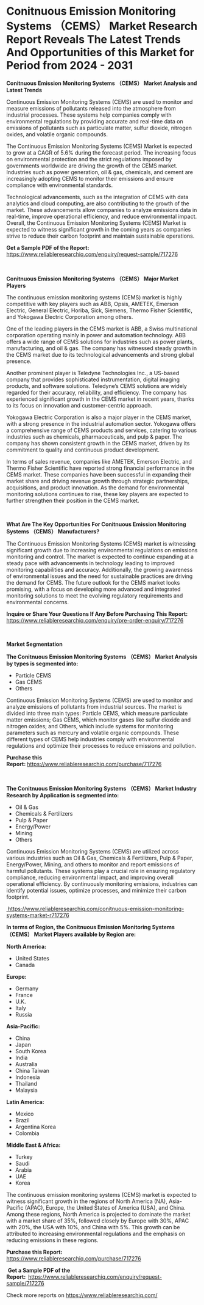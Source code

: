 <p><h1>Conitnuous Emission Monitoring Systems （CEMS） Market Research Report Reveals The Latest Trends And Opportunities of this Market for Period from 2024 - 2031</h1></p><p><strong>Conitnuous Emission Monitoring Systems （CEMS） Market Analysis and Latest Trends</strong></p>
<p><p>Continuous Emission Monitoring Systems (CEMS) are used to monitor and measure emissions of pollutants released into the atmosphere from industrial processes. These systems help companies comply with environmental regulations by providing accurate and real-time data on emissions of pollutants such as particulate matter, sulfur dioxide, nitrogen oxides, and volatile organic compounds.</p><p>The Continuous Emission Monitoring Systems (CEMS) Market is expected to grow at a CAGR of 5.6% during the forecast period. The increasing focus on environmental protection and the strict regulations imposed by governments worldwide are driving the growth of the CEMS market. Industries such as power generation, oil & gas, chemicals, and cement are increasingly adopting CEMS to monitor their emissions and ensure compliance with environmental standards.</p><p>Technological advancements, such as the integration of CEMS with data analytics and cloud computing, are also contributing to the growth of the market. These advancements allow companies to analyze emissions data in real-time, improve operational efficiency, and reduce environmental impact. Overall, the Continuous Emission Monitoring Systems (CEMS) Market is expected to witness significant growth in the coming years as companies strive to reduce their carbon footprint and maintain sustainable operations.</p></p>
<p><strong>Get a Sample PDF of the Report:&nbsp;</strong> <a href="https://www.reliableresearchiq.com/enquiry/request-sample/717276">https://www.reliableresearchiq.com/enquiry/request-sample/717276</a></p>
<p>&nbsp;</p>
<p><strong>Conitnuous Emission Monitoring Systems （CEMS） Major Market Players</strong></p>
<p><p>The continuous emission monitoring systems (CEMS) market is highly competitive with key players such as ABB, Opsis, AMETEK, Emerson Electric, General Electric, Horiba, Sick, Siemens, Thermo Fisher Scientific, and Yokogawa Electric Corporation among others.</p><p>One of the leading players in the CEMS market is ABB, a Swiss multinational corporation operating mainly in power and automation technology. ABB offers a wide range of CEMS solutions for industries such as power plants, manufacturing, and oil & gas. The company has witnessed steady growth in the CEMS market due to its technological advancements and strong global presence.</p><p>Another prominent player is Teledyne Technologies Inc., a US-based company that provides sophisticated instrumentation, digital imaging products, and software solutions. Teledyne’s CEMS solutions are widely regarded for their accuracy, reliability, and efficiency. The company has experienced significant growth in the CEMS market in recent years, thanks to its focus on innovation and customer-centric approach.</p><p>Yokogawa Electric Corporation is also a major player in the CEMS market, with a strong presence in the industrial automation sector. Yokogawa offers a comprehensive range of CEMS products and services, catering to various industries such as chemicals, pharmaceuticals, and pulp & paper. The company has shown consistent growth in the CEMS market, driven by its commitment to quality and continuous product development.</p><p>In terms of sales revenue, companies like AMETEK, Emerson Electric, and Thermo Fisher Scientific have reported strong financial performance in the CEMS market. These companies have been successful in expanding their market share and driving revenue growth through strategic partnerships, acquisitions, and product innovation. As the demand for environmental monitoring solutions continues to rise, these key players are expected to further strengthen their position in the CEMS market.</p></p>
<p>&nbsp;</p>
<p><strong>What Are The Key Opportunities For Conitnuous Emission Monitoring Systems （CEMS） Manufacturers?</strong></p>
<p><p>The Continuous Emission Monitoring Systems (CEMS) market is witnessing significant growth due to increasing environmental regulations on emissions monitoring and control. The market is expected to continue expanding at a steady pace with advancements in technology leading to improved monitoring capabilities and accuracy. Additionally, the growing awareness of environmental issues and the need for sustainable practices are driving the demand for CEMS. The future outlook for the CEMS market looks promising, with a focus on developing more advanced and integrated monitoring solutions to meet the evolving regulatory requirements and environmental concerns.</p></p>
<p><strong>Inquire or Share Your Questions If Any Before Purchasing This Report:</strong> <a href="https://www.reliableresearchiq.com/enquiry/pre-order-enquiry/717276">https://www.reliableresearchiq.com/enquiry/pre-order-enquiry/717276</a></p>
<p>&nbsp;</p>
<p><strong>Market Segmentation</strong></p>
<p><strong>The Conitnuous Emission Monitoring Systems （CEMS） Market Analysis by types is segmented into:</strong></p>
<p><ul><li>Particle CEMS</li><li>Gas CEMS</li><li>Others</li></ul></p>
<p><p>Continuous Emission Monitoring Systems (CEMS) are used to monitor and analyze emissions of pollutants from industrial sources. The market is divided into three main types: Particle CEMS, which measure particulate matter emissions; Gas CEMS, which monitor gases like sulfur dioxide and nitrogen oxides; and Others, which include systems for monitoring parameters such as mercury and volatile organic compounds. These different types of CEMS help industries comply with environmental regulations and optimize their processes to reduce emissions and pollution.</p></p>
<p><strong>Purchase this Report:&nbsp;</strong><a href="https://www.reliableresearchiq.com/purchase/717276">https://www.reliableresearchiq.com/purchase/717276</a></p>
<p>&nbsp;</p>
<p><strong>The Conitnuous Emission Monitoring Systems （CEMS） Market Industry Research by Application is segmented into:</strong></p>
<p><ul><li>Oil & Gas</li><li>Chemicals & Fertilizers</li><li>Pulp & Paper</li><li>Energy/Power</li><li>Mining</li><li>Others</li></ul></p>
<p><p>Continuous Emission Monitoring Systems (CEMS) are utilized across various industries such as Oil & Gas, Chemicals & Fertilizers, Pulp & Paper, Energy/Power, Mining, and others to monitor and report emissions of harmful pollutants. These systems play a crucial role in ensuring regulatory compliance, reducing environmental impact, and improving overall operational efficiency. By continuously monitoring emissions, industries can identify potential issues, optimize processes, and minimize their carbon footprint.</p></p>
<p><a href="https://www.reliableresearchiq.com/conitnuous-emission-monitoring-systems-market-r717276">&nbsp;https://www.reliableresearchiq.com/conitnuous-emission-monitoring-systems-market-r717276</a></p>
<p><strong>In terms of Region, the Conitnuous Emission Monitoring Systems （CEMS） Market Players available by Region are:</strong></p>
<p>
    <p> <strong> North America: </strong>
        <ul>
            <li>United States</li>
            <li>Canada</li>
        </ul>
        </p> 
    <p> <strong> Europe: </strong>
        <ul>
            <li>Germany</li>
            <li>France</li>
            <li>U.K.</li>
            <li>Italy</li>
            <li>Russia</li>
        </ul>
        </p> 
    <p> <strong> Asia-Pacific: </strong>
        <ul>
            <li>China</li>
            <li>Japan</li>
            <li>South Korea</li>
            <li>India</li>
            <li>Australia</li>
            <li>China Taiwan</li>
            <li>Indonesia</li>
            <li>Thailand</li>
            <li>Malaysia</li>
        </ul>
        </p> 
    <p> <strong> Latin America: </strong>
        <ul>
            <li>Mexico</li>
            <li>Brazil</li>
            <li>Argentina Korea</li>
            <li>Colombia</li>
        </ul>
        </p> 
    <p> <strong> Middle East & Africa: </strong>
        <ul>
            <li>Turkey</li>
            <li>Saudi</li>
            <li>Arabia</li>
            <li>UAE</li>
            <li>Korea</li>
        </ul>
    </p>
    </p>
<p><p>The continuous emission monitoring systems (CEMS) market is expected to witness significant growth in the regions of North America (NA), Asia-Pacific (APAC), Europe, the United States of America (USA), and China. Among these regions, North America is projected to dominate the market with a market share of 35%, followed closely by Europe with 30%, APAC with 20%, the USA with 10%, and China with 5%. This growth can be attributed to increasing environmental regulations and the emphasis on reducing emissions in these regions.</p></p>
<p><strong>Purchase this Report: </strong><a href="https://www.reliableresearchiq.com/purchase/717276">https://www.reliableresearchiq.com/purchase/717276</a></p>
<p>&nbsp;<strong>Get a Sample PDF of the Report:&nbsp;&nbsp;</strong><a href="https://www.reliableresearchiq.com/enquiry/request-sample/717276">https://www.reliableresearchiq.com/enquiry/request-sample/717276</a></p>
<p><strong></strong></p>
<p>Check more reports on <a href="https://www.reliableresearchiq.com/">https://www.reliableresearchiq.com/</a></p>